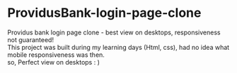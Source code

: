 # ProvidusBank-login-page-clone
Providus bank login page clone - best view on desktops, responsiveness not guaranteed!  <br>
This project was built during my learning days (Html, css), had no idea what mobile responsiveness was then. <br>
so, Perfect view on desktops : )

